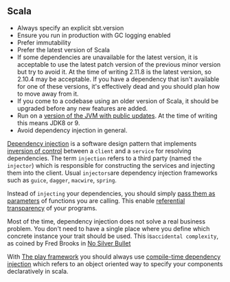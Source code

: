 Scala
-----

 * Always specify an explicit sbt.version
 * Ensure you run in production with GC logging enabled
 * Prefer immutability
 * Prefer the latest version of Scala
 * If some dependencies are unavailable for the latest version, it is acceptable to use the latest patch version of the previous minor version but try to avoid it. At the time of writing 2.11.8 is the latest version, so 2.10.4 may be acceptable. If you have a dependency that isn't available for one of these versions, it's effectively dead and you should plan how to move away from it. 
 * If you come to a codebase using an older version of Scala, it should be upgraded before any new features are added.
 * Run on a [version of the JVM with public updates](http://www.oracle.com/technetwork/java/eol-135779.html#javase). At the time of writing this means JDK8 or 9.
 * Avoid dependency injection in general. 
 
[Dependency injection](https://en.wikipedia.org/wiki/Dependency_injection) is a software design pattern that implements [inversion of control](https://en.wikipedia.org/wiki/Inversion_of_control) between a `client` and a `service` for resolving dependencies. The term `injection` refers to a third party (named `the injector`) which is responsible for constructing the services and injecting them into the client. Usual `injectors`are dependency injection frameworks such as `guice`, `dagger`, `macwire`, `spring`. 

Instead of `injecting` your dependencies, you should simply [pass them as parameters](http://debasishg.blogspot.com/2011/03/pushing-envelope-on-oo-and-functional.html) of functions you are calling. This enable [referential transparency](https://en.wikipedia.org/wiki/Referential_transparency) of your programs.

Most of the time, dependency injection does not solve a real business problem. You don't need to have a single place where you define which concrete instance your trait should be used. This is`accidental complexity`, as coined by Fred Brooks in [No Silver Bullet](https://en.wikipedia.org/wiki/No_Silver_Bullet)  

With [The play framework](https://www.playframework.com/) you should always use [compile-time dependency injection](https://www.playframework.com/documentation/2.5.x/ScalaCompileTimeDependencyInjection) which refers to an object oriented way to specify your components declaratively in scala.




